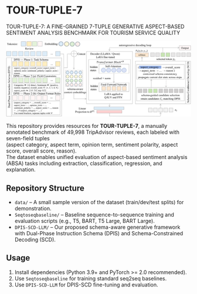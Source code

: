 # TOUR-TUPLE-7
TOUR-TUPLE-7: A FINE-GRAINED 7-TUPLE GENERATIVE ASPECT-BASED SENTIMENT ANALYSIS BENCHMARK FOR TOURISM SERVICE QUALITY

![Overview](framework.png)

This repository provides resources for **TOUR-TUPLE-7**, a manually annotated benchmark of 49,998 TripAdvisor reviews, each labeled with seven-field tuples  
(aspect category, aspect term, opinion term, sentiment polarity, aspect score, overall score, reason).  
The dataset enables unified evaluation of aspect-based sentiment analysis (ABSA) tasks including extraction, classification, regression, and explanation.

## Repository Structure
- `data/` – A small sample version of the dataset (train/dev/test splits) for demonstration.  
- `Seqtoseqbaseline/` – Baseline sequence-to-sequence training and evaluation scripts (e.g., T5, BART, T5 Large, BART Large).  
- `DPIS-SCD-LLM/` – Our proposed schema-aware generative framework with Dual-Phase Instruction Schema (DPIS) and Schema-Constrained Decoding (SCD).

## Usage
1. Install dependencies (Python 3.9+ and PyTorch >= 2.0 recommended).
2. Use `Seqtoseqbaseline` for training standard seq2seq baselines.
3. Use `DPIS-SCD-LLM` for DPIS-SCD fine-tuning and evaluation.



